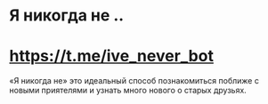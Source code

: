 # Я никогда не ..

# https://t.me/ive_never_bot

«Я никогда не» это идеальный способ познакомиться поближе с новыми приятелями и узнать много нового о старых друзьях.